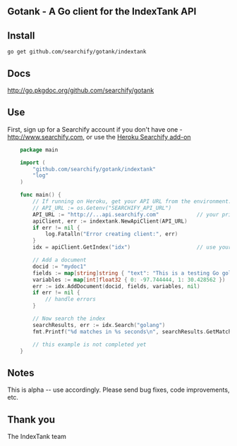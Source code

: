 ## Gotank - A Go client for the IndexTank API

## Install

    go get github.com/searchify/gotank/indextank

## Docs

<http://go.pkgdoc.org/github.com/searchify/gotank>

## Use

First, sign up for a Searchify account if you don't have one - <http://www.searchify.com>, or use the
[Heroku Searchify add-on](https://addons.heroku.com/searchify)


```go
    package main

    import (
        "github.com/searchify/gotank/indextank"
        "log"
    )

    func main() {
        // If running on Heroku, get your API URL from the environment:
        // API_URL := os.Getenv("SEARCHIFY_API_URL")
        API_URL := "http://...api.searchify.com"	 		// your private API URL from Searchify dashboard
        apiClient, err := indextank.NewApiClient(API_URL)
        if err != nil {
            log.Fatalln("Error creating client:", err)
        }
        idx = apiClient.GetIndex("idx")                     // use your index name here

        // Add a document
        docid := "mydoc1"
        fields := map[string]string { "text": "This is a testing Go golang document!" }
        variables := map[int]float32 { 0: -97.744444, 1: 30.428562 })
        err := idx.AddDocument(docid, fields, variables, nil)
        if err != nil {
            // handle errors
        }

        // Now search the index
        searchResults, err := idx.Search("golang")
        fmt.Printf("%d matches in %s seconds\n", searchResults.GetMatches(), searchResults.GetSearchTime())

        // this example is not completed yet
    }
```

## Notes

This is alpha -- use accordingly.  Please send bug fixes, code improvements, etc.

## Thank you

The IndexTank team


